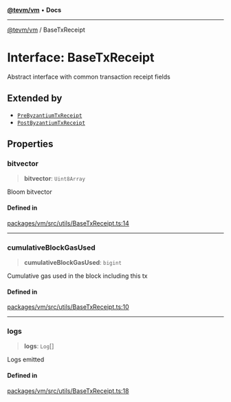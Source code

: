[**@tevm/vm**](../README.md) • **Docs**

***

[@tevm/vm](../globals.md) / BaseTxReceipt

# Interface: BaseTxReceipt

Abstract interface with common transaction receipt fields

## Extended by

- [`PreByzantiumTxReceipt`](PreByzantiumTxReceipt.md)
- [`PostByzantiumTxReceipt`](PostByzantiumTxReceipt.md)

## Properties

### bitvector

> **bitvector**: `Uint8Array`

Bloom bitvector

#### Defined in

[packages/vm/src/utils/BaseTxReceipt.ts:14](https://github.com/qbzzt/tevm-monorepo/blob/main/packages/vm/src/utils/BaseTxReceipt.ts#L14)

***

### cumulativeBlockGasUsed

> **cumulativeBlockGasUsed**: `bigint`

Cumulative gas used in the block including this tx

#### Defined in

[packages/vm/src/utils/BaseTxReceipt.ts:10](https://github.com/qbzzt/tevm-monorepo/blob/main/packages/vm/src/utils/BaseTxReceipt.ts#L10)

***

### logs

> **logs**: `Log`[]

Logs emitted

#### Defined in

[packages/vm/src/utils/BaseTxReceipt.ts:18](https://github.com/qbzzt/tevm-monorepo/blob/main/packages/vm/src/utils/BaseTxReceipt.ts#L18)
